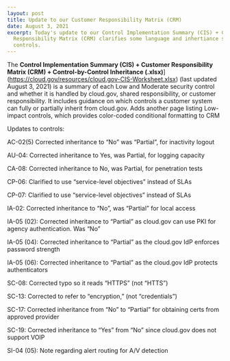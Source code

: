 ```yaml
---
layout: post
title: Update to our Customer Responsibility Matrix (CRM)
date: August 3, 2021
excerpt: Today's update to our Control Implementation Summary (CIS) + Customer
  Responsibility Matrix (CRM) clarifies some language and inhertiance status for
  controls.
---
```

The **Control Implementation Summary (CIS) + Customer Responsibility Matrix (CRM) + Control-by-Control Inheritance (.xlsx)**](https://cloud.gov/resources/cloud.gov-CIS-Worksheet.xlsx) (last updated August 3, 2021) is a summary of each Low and Moderate security control and whether it is handled by cloud.gov, shared responsibility, or customer responsibility. It includes guidance on which controls a customer system can fully or partially inherit from cloud.gov.
Adds another page listing Low-impact controls, which provides color-coded conditional formatting to CRM

Updates to controls:

AC-02(5) Corrected inheritance to “No” was “Partial”, for inactivity logout

AU-04: Corrected inheritance to Yes, was Partial, for logging capacity

CA-08: Corrected inheritance to No, was Partial, for penetration tests

CP-06: Clarified to use “service-level objectives” instead of SLAs

CP-07: Clarified to use “service-level objectives” instead of SLAs

IA-02: Corrected inheritance to “No”, was “Partial” for local access

IA-05 (02): Corrected inheritance to “Partial” as cloud.gov can use PKI for agency authentication. Was “No”

IA-05 (04): Corrected inheritance to “Partial” as the cloud.gov IdP enforces password strength

IA-05 (06): Corrected inheritance to “Partial” as the cloud.gov IdP protects authenticators

SC-08: Corrected typo so it reads “HTTPS” (not “HTTS”)

SC-13: Corrected to refer to “encryption,” (not “credentials”)

SC-17: Corrected inheritance from “No” to “Partial” for obtaining certs from approved provider

SC-19: Corrected inheritance to “Yes” from “No” since cloud.gov does not support VOIP

SI-04 (05): Note regarding alert routing for A/V detection